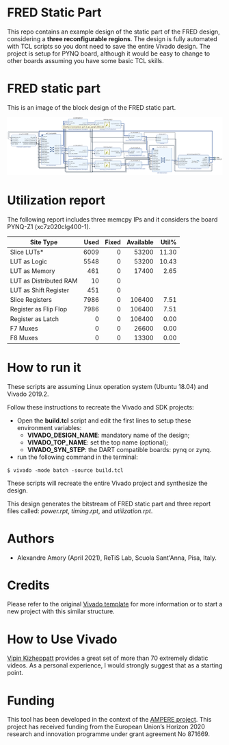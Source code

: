 # FRED Static Part

This repo contains an example design of the static part of the FRED design, considering a **three reconfigurable regions**. The design is fully automated with TCL scripts so you dont need to save the entire Vivado design.
The project is setup for PYNQ board, although it would be easy to change to other boards assuming you have some basic TCL skills.

# FRED static part

This is an image of the block design of the FRED static part.

![FRED static part block design](FRED-static.png)


# Utilization report

The following report includes three memcpy IPs and it considers the board PYNQ-Z1 (xc7z020clg400-1). 

|          Site Type         | Used | Fixed | Available | Util% |
|----------------------------|-----:|------:|----------:|------:|
| Slice LUTs*                | 6009 |     0 |     53200 | 11.30 |
|   LUT as Logic             | 5548 |     0 |     53200 | 10.43 |
|   LUT as Memory            |  461 |     0 |     17400 |  2.65 |
|     LUT as Distributed RAM |   10 |     0 |           |       |
|     LUT as Shift Register  |  451 |     0 |           |       |
| Slice Registers            | 7986 |     0 |    106400 |  7.51 |
|   Register as Flip Flop    | 7986 |     0 |    106400 |  7.51 |
|   Register as Latch        |    0 |     0 |    106400 |  0.00 |
| F7 Muxes                   |    0 |     0 |     26600 |  0.00 |
| F8 Muxes                   |    0 |     0 |     13300 |  0.00 |


# How to run it

These scripts are assuming Linux operation system (Ubuntu 18.04) and Vivado 2019.2.

Follow these instructions to recreate the Vivado and SDK projects:
 - Open the **build.tcl** script and edit the first lines to setup these environment variables:
    - **VIVADO_DESIGN_NAME**: mandatory name of the design;
    - **VIVADO_TOP_NAME**: set the top name (optional);
    - **VIVADO_SYN_STEP**: the DART compatible boards: pynq or zynq.
 - run the following command in the terminal:

 ```
 $ vivado -mode batch -source build.tcl
 ```

These scripts will recreate the entire Vivado project and synthesize the design.

This design generates the bitstream of FRED static part and three report files called: *power.rpt*, *timing.rpt*, and *utilization.rpt*.

# Authors

- Alexandre Amory (April 2021), ReTiS Lab, Scuola Sant'Anna, Pisa, Italy.

# Credits

Please refer to the original [Vivado template](https://github.com/amamory/vivado-base-project) for more information or to start a new project with this similar structure. 

# How to Use Vivado

[Vipin Kizheppatt](https://www.youtube.com/watch?v=ahws--oNpBc&list=PLXHMvqUANAFOviU0J8HSp0E91lLJInzX1) provides a great set of more than 70 extremely didatic videos. As a personal experience, I would strongly suggest that as a starting point.

# Funding

This tool has been developed in the context of the [AMPERE project](https://ampere-euproject.eu/).
This project has received funding from the European Union’s Horizon 2020 
research and innovation programme under grant agreement No 871669.
